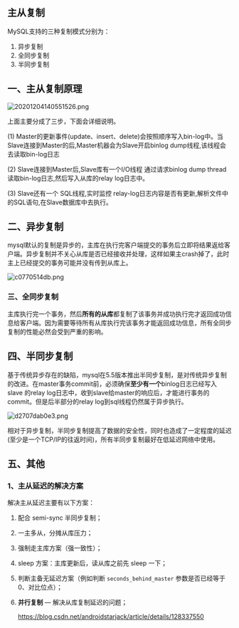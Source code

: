 ## 主从复制

MySQL支持的三种复制模式分别为：

1. 异步复制
2. 全同步复制
3. 半同步复制

## 一、主从复制原理

![20201204140551526.png](https://pic1.imgdb.cn/item/6443db280d2dde577763281d.png)

上面主要分成了三步，下面会详细说明。

(1) Master的更新事件(update、insert、delete)会按照顺序写入bin-log中。当Slave连接到Master的后,Master机器会为Slave开启binlog dump线程,该线程会去读取bin-log日志

(2) Slave连接到Master后,Slave库有一个I/O线程 通过请求binlog dump thread读取bin-log日志,然后写入从库的relay log日志中。

(3) Slave还有一个 SQL线程,实时监控 relay-log日志内容是否有更新,解析文件中的SQL语句,在Slave数据库中去执行。

## 二、异步复制

mysql默认的复制是异步的，主库在执行完客户端提交的事务后立即将结果返给客户端。异步复制并不关心从库是否已经接收并处理，这样如果主crash掉了，此时主上已经提交的事务可能并没有传到从库上。

![c0770514db.png](https://pic1.imgdb.cn/item/640e8011f144a01007b20abe.png)



### 三、全同步复制

主库执行完一个事务，然后**所有的从库**都复制了该事务并成功执行完才返回成功信息给客户端。因为需要等待所有从库执行完该事务才能返回成功信息，所有全同步复制的性能必然会受到严重的影响。

## 四、半同步复制

基于传统异步存在的缺陷，mysql在5.5版本推出半同步复制，是对传统异步复制的改进。在master事务commit前，必须确保**至少有一个**binlog日志已经写入slave 的relay log日志中，收到slave给master的响应后，才能进行事务的commit。但是后半部分的relay log到sql线程仍然属于异步执行。



![d2707dab0e3.png](https://pic1.imgdb.cn/item/640e80e0f144a01007b328f0.png)

相对于异步复制，半同步复制提高了数据的安全性，同时也造成了一定程度的延迟(至少是一个TCP/IP的往返时间)，所有半同步复制最好在低延迟网络中使用。

## 五、其他

### 1、主从延迟的解决方案

解决主从延迟主要有以下方案：

1. 配合 semi-sync 半同步复制；

2. 一主多从，分摊从库压力；

3. 强制走主库方案（强一致性）；

4. sleep 方案：主库更新后，读从库之前先 sleep 一下；

5. 判断主备无延迟方案（例如判断 `seconds_behind_master` 参数是否已经等于 0、对比位点）；

6. **并行复制** — 解决从库复制延迟的问题；

   https://blog.csdn.net/androidstarjack/article/details/128337550

